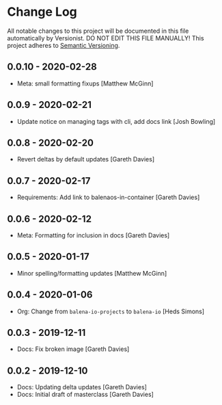 # Change Log

All notable changes to this project will be documented in this file
automatically by Versionist. DO NOT EDIT THIS FILE MANUALLY!
This project adheres to [Semantic Versioning](http://semver.org/).

## 0.0.10 - 2020-02-28

* Meta: small formatting fixups [Matthew McGinn]

## 0.0.9 - 2020-02-21

* Update notice on managing tags with cli, add docs link [Josh Bowling]

## 0.0.8 - 2020-02-20

* Revert deltas by default  updates [Gareth Davies]

## 0.0.7 - 2020-02-17

* Requirements: Add link to balenaos-in-container [Gareth Davies]

## 0.0.6 - 2020-02-12

* Meta: Formatting for inclusion in docs [Gareth Davies]

## 0.0.5 - 2020-01-17

* Minor spelling/formatting updates [Matthew McGinn]

## 0.0.4 - 2020-01-06

* Org: Change from `balena-io-projects` to `balena-io` [Heds Simons]

## 0.0.3 - 2019-12-11

* Docs: Fix broken image [Gareth Davies]

## 0.0.2 - 2019-12-10

* Docs: Updating delta updates [Gareth Davies]
* Docs: Initial draft of masterclass [Gareth Davies]
